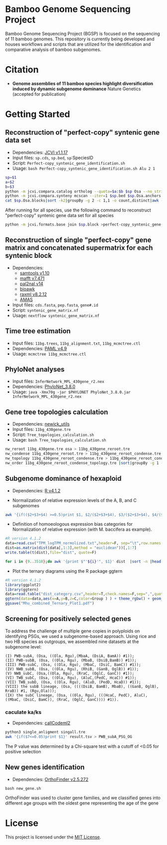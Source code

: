 # Bamboo Genome Sequencing Project

Bamboo Genome Sequencing Project (BGSP) is focused on the sequencing of 11 bamboo genomes. 
This repository is currently being developed and houses workflows and scripts that are utilized for the identification and comparative analysis of bamboo subgenomes.


# Citation

- **Genome assemblies of 11 bamboo species highlight diversification induced by dynamic subgenome dominance** Nature Genetics (accepted for publication)

# Getting Started

## Reconstruction of "perfect-copy" syntenic gene data set
   - Dependencies: [JCVI v1.1.17](https://github.com/tanghaibao/jcvi)
   - Input files: `sp.cds`, `sp.bed`, `sp`:SpeciesID
   - Script: `Perfect-copy_syntenic_gene_identification.sh`
   - Usage: `bash Perfect-copy_syntenic_gene_identification.sh Alu 2 1`
```bash
sp=$1
a=$2
b=$3
python -m jcvi.compara.catalog ortholog --quota=$a:$b $sp Osa --no_strip_names
python -m jcvi.compara.synteny mcscan --iter=1 $sp.bed $sp.Osa.anchors -o $sp.Osa.blocks
cat $sp.Osa.blocks|sort -k2|groupBy -g 2 -c 1,1 -o count,distinct|awk -v num=$a '{ if( $2==num) print $0}'|cut -f 1,3 |sed -e 's/,/\t/g' >$sp.block
```
After running for all species, use the following command to reconstruct "perfect-copy" syntenic gene data set for all species
```bash
python -m jcvi.formats.base join $sp.block >perfect-copy_syntenic_gene.txt
```

## Reconstruction of single "perfect-copy" gene matrix and concatenated supermatrix for each syntenic block
   - Dependencies:
      * [samtools v1.10](https://samtools.sourceforge.net/)
      * [mafft v7.471](https://mafft.cbrc.jp/alignment/software/)
      * [pal2nal v14](http://www.bork.embl.de/pal2nal/)
      * [bioawk](https://github.com/lh3/bioawk)
      * [raxml v8.2.12](https://github.com/stamatak/standard-RAxML)
      * [AMAS](https://github.com/marekborowiec/AMAS)
   - Input files: `cds.fasta`, `pep.fasta`, `gene#.id`
   - Script: `syntenic_gene_matrix.nf`
   - Usage: `nextflow syntenic_gene_matrix.nf`

## Time tree estimation

   - Input files: `11bg.trees`, `11bg_alignment.txt`, `11bg_mcmctree.ctl`
   - Dependencies: [PAML v4.9](http://abacus.gene.ucl.ac.uk/software/paml.html)
   - Usage: `mcmctree 11bg_mcmctree.ctl`

## PhyloNet analyses

   - Input files: `InferNetwork_MPL_430gene_r2.nex`
   - Dependencies: [PhyloNet_3.8.0](https://wiki.rice.edu/confluence/display/PHYLONET/Home)
   - Usage: `java -Xmx70g -jar $PHYLONET PhyloNet_3.8.0.jar InferNetwork_MPL_430gene_r2.nex`

## Gene tree topologies calculation
   - Dependencies: [newick_utils](https://github.com/tjunier/newick_utils)
   - Input files: `11bg_430gene.tre`
   - Script:  `Tree_topologies_calculation.sh`
   - Usage: `bash Tree_topologies_calculation.sh`
```bash Tree_topologies_calculation.sh
nw_reroot 11bg_430gene.tre osa > 11bg_430gene_reroot.tre
nw_condense 11bg_430gene_reroot.tre > 11bg_430gene_reroot_condense.tre
nw_topology 11bg_430gene_reroot_condense.tre > 11bg_430gene_reroot_condense_topology.tre
nw_order 11bg_430gene_reroot_condense_topology.tre |sort|groupBy -g 1 -c 1 -o count
```

## Subgenome dominance of hexaploid
- Dependencies: [R v4.1.2](https://www.r-project.org/)

- Normalization of relative expression levels of the A, B, and C subgenomes

```bash
awk '{if(($2+$3+$4) >=0.5)print $1, $2/($2+$3+$4), $3/($2+$3+$4), $4/($2+$3+$4)}' ABC_111_TPM.csv >TPM_logTPM_normolized.txt
```

- Definition of homoeologous expression bias categories for Normalization of relative expression (with M. baccifera as example).
```R
#R version 4.1.2
data=read.csv("TPM_logTPM_normolized.txt",header=F, sep="\t",row.names = 1)
dist=as.matrix(dist(data[,1:3],method = "euclidean"))[,1:7]
write.table(t(dist),file="dist", quote=F)
```
```bash
for i in {9..3518};do awk '{print $"'${i}'", $1}' dist  |sort -n |head -1 ;done > dist_category.csv
```

- Plot the ternary diagrams using the R package ggtern
```R
#R version 4.1.2
library(ggplot2)
library(ggtern)
data=read.table("dist_category.csv",header=T,check.names=F,sep=",",quote="",dec=".")
ggtern(data=data,aes(x=A,y=B,z=C,color=Group ) ) + theme_rgbw() + geom_point(aes(fill=Group),size=1,shape=21)
ggsave("Mhu_combined_Ternary_Plot1.pdf")
```
## Screening for positively selected genes
To address the challenge of multiple gene copies in polyploids on identifying PSGs, we used a subgenome-based approach. Using rice and two HB species as outgroups, we assembled nine datasets at the subgenome level:
 ```
 (I) PWB-subA, (Osa, ((Ola, Rgu),(MbaA, (DsiA, BamA)) #1)); 
 (II) PWB-subB, (Osa, ((Ola, Rgu), (MbaB, (DsiB,BamB)) #1)); 
 (III) PWB-subC, (Osa, ((Ola, Rgu), (MbaC, (DsiC, BamC)) #1)); 
 (IV) NWB_subB, (Osa, ((Ola, Rgu), (RhiB, (GanB, OglB)) #1)); 
 (V) NWB_subC, (Osa,((Ola, Rgu), (RraC, (OglC, GanC)) #1)); 
 (VI) TWB_subC, (Osa, ((Ola, Rgu), (AluC,(PedC, HcaC)) #1)); 
 (VII) TWB_subD, (Osa, ((Ola, Rgu), (AluD, (PedD, HcaD)) #1));
 (VIII) the subB lineage, (Osa, ((((DsiB, BamB), MbaB), ((GanB, OglB), RraB)) #1, (Rgu,Ola)));
 (IX) the subC lineage, (Osa, ((Ola, Rgu), (((HcaC, PedC), AluC), ((MbaC, (DsiC, BamC)), (RraC, (OglC, GanC)))) #1)). 
```

### caculate ka/ks
- Dependencies: [callCodeml2](https://github.com/byemaxx/callCodeml)
```bash
python3 single_anligment singall.tre
awk '{if($7<=0.05)print $1}' result.tsv > PWB_subA_PSG_OG
```

The P value was determined by a Chi-square test with a cutoff of <0.05 for positive selection

## New genes identification
- Dependencies: [OrthoFinder v2.5.272](https://github.com/davidemms/OrthoFinder)

 `bash new_gene.sh`

OrthoFinder was used to cluster gene families, and we classified genes into different age groups with the oldest gene representing the age of the gene

# License

This project is licensed under the [MIT License](./LICENSE).

